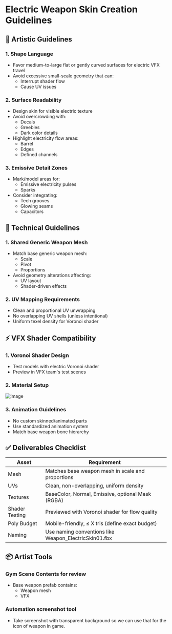 # Electric Weapon Skin Creation Guidelines
## 🎨 Artistic Guidelines
### 1. Shape Language
- Favor medium-to-large flat or gently curved surfaces for electric VFX travel
- Avoid excessive small-scale geometry that can:
  - Interrupt shader flow
  - Cause UV issues
### 2. Surface Readability
- Design skin for visible electric texture
- Avoid overcrowding with:
  - Decals
  - Greebles
  - Dark color details
- Highlight electricity flow areas:
  - Barrel
  - Edges
  - Defined channels
### 3. Emissive Detail Zones
- Mark/model areas for:
  - Emissive electricity pulses
  - Sparks
- Consider integrating:
  - Tech grooves
  - Glowing seams
  - Capacitors
    
## 🧰 Technical Guidelines
### 1. Shared Generic Weapon Mesh
- Match base generic weapon mesh:
  - Scale
  - Pivot
  - Proportions
- Avoid geometry alterations affecting:
  - UV layout
  - Shader-driven effects
### 2. UV Mapping Requirements
- Clean and proportional UV unwrapping
- No overlapping UV shells (unless intentional)
- Uniform texel density for Voronoi shader
    
## ⚡ VFX Shader Compatibility
### 1. Voronoi Shader Design
- Test models with electric Voronoi shader
- Preview in VFX team's test scenes
### 2. Material Setup

![image](https://github.com/user-attachments/assets/680d7c0c-764a-4617-a72d-33885011ddb1)


### 3. Animation Guidelines
- No custom skinned/animated parts
- Use standardized animation system
- Match base weapon bone hierarchy
  
## ✅ Deliverables Checklist 

| Asset | Requirement |
|-------|-------------|
| Mesh | Matches base weapon mesh in scale and proportions |
| UVs | Clean, non-overlapping, uniform density |
| Textures | BaseColor, Normal, Emissive, optional Mask (RGBA) |
| Shader Testing | Previewed with Voronoi shader for flow quality |
| Poly Budget | Mobile-friendly, ≤ X tris (define exact budget) |
| Naming | Use naming conventions like Weapon_ElectricSkin01.fbx |

## 📦 Artist Tools
### Gym Scene Contents for review
- Base weapon prefab contains:
  + Weapon mesh
  + VFX

### Automation screenshot tool
- Take screenshot with transparent background so we can use that for the icon of weapon in game.
